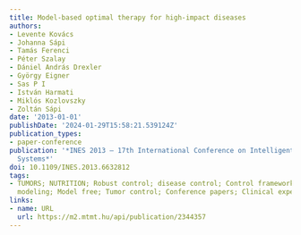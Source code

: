 ```yaml
---
title: Model-based optimal therapy for high-impact diseases
authors:
- Levente Kovács
- Johanna Sápi
- Tamás Ferenci
- Péter Szalay
- Dániel András Drexler
- György Eigner
- Sas P I
- István Harmati
- Miklós Kozlovszky
- Zoltán Sápi
date: '2013-01-01'
publishDate: '2024-01-29T15:58:21.539124Z'
publication_types:
- paper-conference
publication: '*INES 2013 – 17th International Conference on Intelligent Engineering
  Systems*'
doi: 10.1109/INES.2013.6632812
tags:
- TUMORS; NUTRITION; Robust control; disease control; Control framework; Tumor growth
  modeling; Model free; Tumor control; Conference papers; Clinical experiments
links:
- name: URL
  url: https://m2.mtmt.hu/api/publication/2344357
---
```

